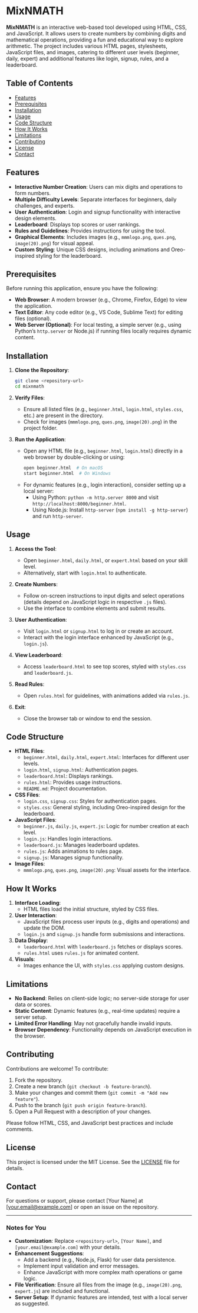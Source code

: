 

# MixNMATH

**MixNMATH** is an interactive web-based tool developed using HTML, CSS, and JavaScript. It allows users to create numbers by combining digits and mathematical operations, providing a fun and educational way to explore arithmetic. The project includes various HTML pages, stylesheets, JavaScript files, and images, catering to different user levels (beginner, daily, expert) and additional features like login, signup, rules, and a leaderboard.

## Table of Contents
- [Features](#features)
- [Prerequisites](#prerequisites)
- [Installation](#installation)
- [Usage](#usage)
- [Code Structure](#code-structure)
- [How It Works](#how-it-works)
- [Limitations](#limitations)
- [Contributing](#contributing)
- [License](#license)
- [Contact](#contact)

## Features
- **Interactive Number Creation**: Users can mix digits and operations to form numbers.
- **Multiple Difficulty Levels**: Separate interfaces for beginners, daily challenges, and experts.
- **User Authentication**: Login and signup functionality with interactive design elements.
- **Leaderboard**: Displays top scores or user rankings.
- **Rules and Guidelines**: Provides instructions for using the tool.
- **Graphical Elements**: Includes images (e.g., `mmmlogo.png`, `ques.png`, `image(20).png`) for visual appeal.
- **Custom Styling**: Unique CSS designs, including animations and Oreo-inspired styling for the leaderboard.

## Prerequisites
Before running this application, ensure you have the following:
- **Web Browser**: A modern browser (e.g., Chrome, Firefox, Edge) to view the application.
- **Text Editor**: Any code editor (e.g., VS Code, Sublime Text) for editing files (optional).
- **Web Server (Optional)**: For local testing, a simple server (e.g., using Python’s `http.server` or Node.js) if running files locally requires dynamic content.

## Installation
1. **Clone the Repository**:
   ```bash
   git clone <repository-url>
   cd mixnmath
   ```

2. **Verify Files**:
   - Ensure all listed files (e.g., `beginner.html`, `login.html`, `styles.css`, etc.) are present in the directory.
   - Check for images (`mmmlogo.png`, `ques.png`, `image(20).png`) in the project folder.

3. **Run the Application**:
   - Open any HTML file (e.g., `beginner.html`, `login.html`) directly in a web browser by double-clicking or using:
     ```bash
     open beginner.html  # On macOS
     start beginner.html  # On Windows
     ```
   - For dynamic features (e.g., login interaction), consider setting up a local server:
     - Using Python: `python -m http.server 8000` and visit `http://localhost:8000/beginner.html`.
     - Using Node.js: Install `http-server` (`npm install -g http-server`) and run `http-server`.

## Usage
1. **Access the Tool**:
   - Open `beginner.html`, `daily.html`, or `expert.html` based on your skill level.
   - Alternatively, start with `login.html` to authenticate.

2. **Create Numbers**:
   - Follow on-screen instructions to input digits and select operations (details depend on JavaScript logic in respective `.js` files).
   - Use the interface to combine elements and submit results.

3. **User Authentication**:
   - Visit `login.html` or `signup.html` to log in or create an account.
   - Interact with the login interface enhanced by JavaScript (e.g., `login.js`).

4. **View Leaderboard**:
   - Access `leaderboard.html` to see top scores, styled with `styles.css` and `leaderboard.js`.

5. **Read Rules**:
   - Open `rules.html` for guidelines, with animations added via `rules.js`.

6. **Exit**:
   - Close the browser tab or window to end the session.

## Code Structure
- **HTML Files**:
  - `beginner.html`, `daily.html`, `expert.html`: Interfaces for different user levels.
  - `login.html`, `signup.html`: Authentication pages.
  - `leaderboard.html`: Displays rankings.
  - `rules.html`: Provides usage instructions.
  - `README.md`: Project documentation.
- **CSS Files**:
  - `login.css`, `signup.css`: Styles for authentication pages.
  - `styles.css`: General styling, including Oreo-inspired design for the leaderboard.
- **JavaScript Files**:
  - `beginner.js`, `daily.js`, `expert.js`: Logic for number creation at each level.
  - `login.js`: Handles login interactions.
  - `leaderboard.js`: Manages leaderboard updates.
  - `rules.js`: Adds animations to rules page.
  - `signup.js`: Manages signup functionality.
- **Image Files**:
  - `mmmlogo.png`, `ques.png`, `image(20).png`: Visual assets for the interface.

## How It Works
1. **Interface Loading**:
   - HTML files load the initial structure, styled by CSS files.
2. **User Interaction**:
   - JavaScript files process user inputs (e.g., digits and operations) and update the DOM.
   - `login.js` and `signup.js` handle form submissions and interactions.
3. **Data Display**:
   - `leaderboard.html` with `leaderboard.js` fetches or displays scores.
   - `rules.html` uses `rules.js` for animated content.
4. **Visuals**:
   - Images enhance the UI, with `styles.css` applying custom designs.

## Limitations
- **No Backend**: Relies on client-side logic; no server-side storage for user data or scores.
- **Static Content**: Dynamic features (e.g., real-time updates) require a server setup.
- **Limited Error Handling**: May not gracefully handle invalid inputs.
- **Browser Dependency**: Functionality depends on JavaScript execution in the browser.

## Contributing
Contributions are welcome! To contribute:
1. Fork the repository.
2. Create a new branch (`git checkout -b feature-branch`).
3. Make your changes and commit them (`git commit -m "Add new feature"`).
4. Push to the branch (`git push origin feature-branch`).
5. Open a Pull Request with a description of your changes.

Please follow HTML, CSS, and JavaScript best practices and include comments.

## License
This project is licensed under the MIT License. See the [LICENSE](LICENSE) file for details.

## Contact
For questions or support, please contact [Your Name] at [your.email@example.com] or open an issue on the repository.

---

### Notes for You
- **Customization**: Replace `<repository-url>`, `[Your Name]`, and `[your.email@example.com]` with your details.
- **Enhancement Suggestions**:
  - Add a backend (e.g., Node.js, Flask) for user data persistence.
  - Implement input validation and error messages.
  - Enhance JavaScript with more complex math operations or game logic.
- **File Verification**: Ensure all files from the image (e.g., `image(20).png`, `expert.js`) are included and functional.
- **Server Setup**: If dynamic features are intended, test with a local server as suggested.

